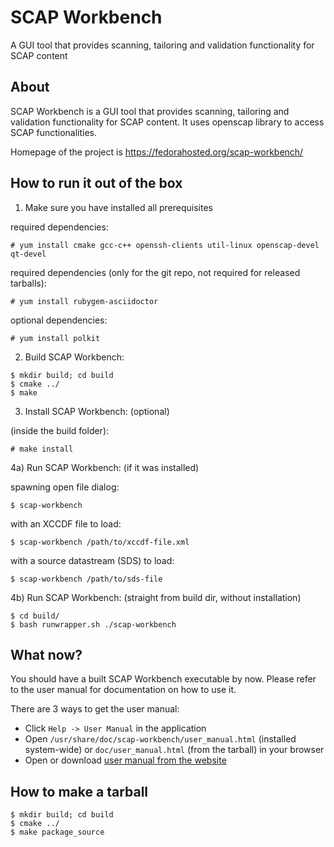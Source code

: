 SCAP Workbench
==============

A GUI tool that provides scanning, tailoring and validation functionality for SCAP content

About
-----

SCAP Workbench is a GUI tool that provides scanning, tailoring
and validation functionality for SCAP content. It uses openscap library
to access SCAP functionalities.

Homepage of the project is https://fedorahosted.org/scap-workbench/

How to run it out of the box
----------------------------

1) Make sure you have installed all prerequisites

required dependencies:
```console
# yum install cmake gcc-c++ openssh-clients util-linux openscap-devel qt-devel
```

required dependencies (only for the git repo, not required for released tarballs):
```console
# yum install rubygem-asciidoctor
```

optional dependencies:
```console
# yum install polkit
```

2) Build SCAP Workbench:
```console
$ mkdir build; cd build
$ cmake ../
$ make
```

3) Install SCAP Workbench: (optional)

(inside the build folder):
```console
# make install
```

4a) Run SCAP Workbench: (if it was installed)

spawning open file dialog:
```console
$ scap-workbench
```

with an XCCDF file to load:
```console
$ scap-workbench /path/to/xccdf-file.xml
```

with a source datastream (SDS) to load:
```console
$ scap-workbench /path/to/sds-file
```

4b) Run SCAP Workbench: (straight from build dir, without installation)

```console
$ cd build/
$ bash runwrapper.sh ./scap-workbench
```

What now?
---------

You should have a built SCAP Workbench executable by now. Please refer to the user manual for documentation on how to use it.

There are 3 ways to get the user manual:

 * Click `Help -> User Manual` in the application
 * Open `/usr/share/doc/scap-workbench/user_manual.html` (installed system-wide) or `doc/user_manual.html` (from the tarball) in your browser
 * Open or download [user manual from the website](https://fedorahosted.org/scap-workbench/raw-attachment/wiki/UserManual/user_manual.html)

How to make a tarball
---------------------
```console
$ mkdir build; cd build
$ cmake ../
$ make package_source
```

